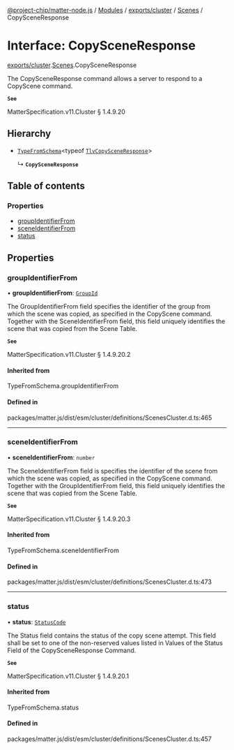 [@project-chip/matter-node.js](../README.md) / [Modules](../modules.md) / [exports/cluster](../modules/exports_cluster.md) / [Scenes](../modules/exports_cluster.Scenes.md) / CopySceneResponse

# Interface: CopySceneResponse

[exports/cluster](../modules/exports_cluster.md).[Scenes](../modules/exports_cluster.Scenes.md).CopySceneResponse

The CopySceneResponse command allows a server to respond to a CopyScene command.

**`See`**

MatterSpecification.v11.Cluster § 1.4.9.20

## Hierarchy

- [`TypeFromSchema`](../modules/exports_tlv.md#typefromschema)\<typeof [`TlvCopySceneResponse`](../modules/exports_cluster.Scenes.md#tlvcopysceneresponse)\>

  ↳ **`CopySceneResponse`**

## Table of contents

### Properties

- [groupIdentifierFrom](exports_cluster.Scenes.CopySceneResponse.md#groupidentifierfrom)
- [sceneIdentifierFrom](exports_cluster.Scenes.CopySceneResponse.md#sceneidentifierfrom)
- [status](exports_cluster.Scenes.CopySceneResponse.md#status)

## Properties

### groupIdentifierFrom

• **groupIdentifierFrom**: [`GroupId`](../modules/exports_datatype.md#groupid)

The GroupIdentifierFrom field specifies the identifier of the group from which the scene was copied, as
specified in the CopyScene command. Together with the SceneIdentifierFrom field, this field uniquely
identifies the scene that was copied from the Scene Table.

**`See`**

MatterSpecification.v11.Cluster § 1.4.9.20.2

#### Inherited from

TypeFromSchema.groupIdentifierFrom

#### Defined in

packages/matter.js/dist/esm/cluster/definitions/ScenesCluster.d.ts:465

___

### sceneIdentifierFrom

• **sceneIdentifierFrom**: `number`

The SceneIdentifierFrom field is specifies the identifier of the scene from which the scene was copied, as
specified in the CopyScene command. Together with the GroupIdentifierFrom field, this field uniquely
identifies the scene that was copied from the Scene Table.

**`See`**

MatterSpecification.v11.Cluster § 1.4.9.20.3

#### Inherited from

TypeFromSchema.sceneIdentifierFrom

#### Defined in

packages/matter.js/dist/esm/cluster/definitions/ScenesCluster.d.ts:473

___

### status

• **status**: [`StatusCode`](../enums/exports_interaction.StatusCode.md)

The Status field contains the status of the copy scene attempt. This field shall be set to one of the
non-reserved values listed in Values of the Status Field of the CopySceneResponse Command.

**`See`**

MatterSpecification.v11.Cluster § 1.4.9.20.1

#### Inherited from

TypeFromSchema.status

#### Defined in

packages/matter.js/dist/esm/cluster/definitions/ScenesCluster.d.ts:457
